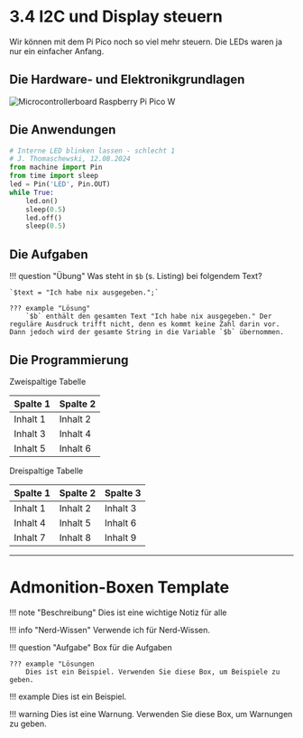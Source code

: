 # 3.4 I2C und Display steuern

Wir können mit dem Pi Pico noch so viel mehr steuern. Die LEDs waren ja nur ein einfacher Anfang. 


## Die Hardware- und Elektronikgrundlagen

![Microcontrollerboard Raspberry Pi Pico W](media/Pico1.PNG)


## Die Anwendungen

```python linenums="1"
# Interne LED blinken lassen - schlecht 1
# J. Thomaschewski, 12.08.2024
from machine import Pin
from time import sleep
led = Pin('LED', Pin.OUT)
while True:
    led.on()
    sleep(0.5)
    led.off()
    sleep(0.5)
```

## Die Aufgaben

!!! question "Übung"
    Was steht in  `$b` (s. Listing) bei folgendem Text?
    
    `$text = "Ich habe nix ausgegeben.";`
    
    ??? example "Lösung"
        `$b` enthält den gesamten Text "Ich habe nix ausgegeben." Der reguläre Ausdruck trifft nicht, denn es kommt keine Zahl darin vor. Dann jedoch wird der gesamte String in die Variable `$b` übernommen.


## Die Programmierung

Zweispaltige Tabelle

| Spalte 1 | Spalte 2 |
|----------|----------|
| Inhalt 1 | Inhalt 2 |
| Inhalt 3 | Inhalt 4 |
| Inhalt 5 | Inhalt 6 |

Dreispaltige Tabelle

| Spalte 1 | Spalte 2 | Spalte 3 |
|----------|----------|----------|
| Inhalt 1 | Inhalt 2 | Inhalt 3 |
| Inhalt 4 | Inhalt 5 | Inhalt 6 |
| Inhalt 7 | Inhalt 8 | Inhalt 9 |


-------------------------------

# Admonition-Boxen Template

!!! note "Beschreibung"
    Dies ist eine wichtige Notiz für alle


!!! info "Nerd-Wissen"
    Verwende ich für Nerd-Wissen.


!!! question "Aufgabe"
    Box für die Aufgaben

    ??? example "Lösungen
        Dies ist ein Beispiel. Verwenden Sie diese Box, um Beispiele zu geben.

!!! example
    Dies ist ein Beispiel. 

!!! warning
    Dies ist eine Warnung. Verwenden Sie diese Box, um Warnungen zu geben.


